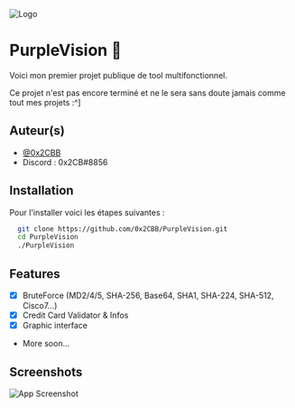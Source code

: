 
![Logo](https://media.discordapp.net/attachments/937792375986749521/1060506649313431562/Cool_Text_-_PurpleVision_4268178636405791.png)

# PurpleVision 🥤

Voici mon premier projet publique de tool multifonctionnel.

Ce projet n'est pas encore terminé et ne le sera sans doute jamais comme tout mes projets :^]

## Auteur(s)

- [@0x2CBB](https://www.github.com/octokatherine)
- Discord : 0x2CB#8856


## Installation

Pour l'installer voici les étapes suivantes :

```bash
  git clone https://github.com/0x2CBB/PurpleVision.git
  cd PurpleVision
  ./PurpleVision
```
## Features

- [X]  BruteForce (MD2/4/5, SHA-256, Base64, SHA1, SHA-224, SHA-512, Cisco7...)
- [X]  Credit Card Validator & Infos
- [X]  Graphic interface
- More soon...


## Screenshots

![App Screenshot](https://media.discordapp.net/attachments/937792375986749521/1060507347782471690/image.png)


